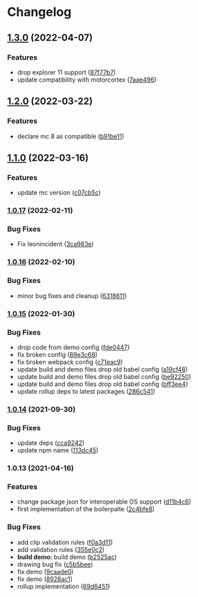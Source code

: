 # Changelog

## [1.3.0](https://github.com/donkeyclip/motorcortex-leonsans/compare/v1.2.0...v1.3.0) (2022-04-07)


### Features

* drop explorer 11 support ([87f77b7](https://github.com/donkeyclip/motorcortex-leonsans/commit/87f77b7ffeb5245e4171578d1c5fd3ad0dbd340f))
* update compatibility with motorcortex ([7aae496](https://github.com/donkeyclip/motorcortex-leonsans/commit/7aae4961588f2479af7d88eee8e38b9164aa36aa))

## [1.2.0](https://github.com/donkeyclip/motorcortex-leonsans/compare/v1.1.0...v1.2.0) (2022-03-22)


### Features

* declare mc 8 as compatible ([b91be11](https://github.com/donkeyclip/motorcortex-leonsans/commit/b91be11e1a64a57f9439be75c4c30dcf8698f126))

## [1.1.0](https://www.github.com/donkeyclip/motorcortex-leonsans/compare/v1.0.17...v1.1.0) (2022-03-16)


### Features

* update mc version ([c07cb5c](https://www.github.com/donkeyclip/motorcortex-leonsans/commit/c07cb5cf58e3f23e7f85b106b35f913caf04775c))

### [1.0.17](https://www.github.com/donkeyclip/motorcortex-leonsans/compare/v1.0.16...v1.0.17) (2022-02-11)


### Bug Fixes

* Fix leonincident ([3ca983e](https://www.github.com/donkeyclip/motorcortex-leonsans/commit/3ca983ebaa77d3517cb67c8ecab3e286eacaa707))

### [1.0.16](https://www.github.com/donkeyclip/motorcortex-leonsans/compare/v1.0.15...v1.0.16) (2022-02-10)


### Bug Fixes

* minor bug fixes and cleanup ([6318611](https://www.github.com/donkeyclip/motorcortex-leonsans/commit/631861105bcfa47700da08eb582da11c56b56ff3))

### [1.0.15](https://www.github.com/donkeyclip/motorcortex-leonsans/compare/v1.0.14...v1.0.15) (2022-01-30)


### Bug Fixes

* drop code from demo config ([fde0447](https://www.github.com/donkeyclip/motorcortex-leonsans/commit/fde0447705bb14da20fb8ff1508c4bd373f974e1))
* fix broken config ([89e3c68](https://www.github.com/donkeyclip/motorcortex-leonsans/commit/89e3c68c73b73e1f4dffd4ef06ced7addb8fbe25))
* fix broken webpack config ([c71eac9](https://www.github.com/donkeyclip/motorcortex-leonsans/commit/c71eac92923bcd1fb063bfebfd5d25bdefce501f))
* update build and demo files drop old babel config ([a19cf48](https://www.github.com/donkeyclip/motorcortex-leonsans/commit/a19cf48272bf38fdd574fdf8e78ad7cc15df046b))
* update build and demo files drop old babel config ([be92250](https://www.github.com/donkeyclip/motorcortex-leonsans/commit/be92250ab97b87e05927941fd69bb7be670b9827))
* update build and demo files drop old babel config ([bff3ee4](https://www.github.com/donkeyclip/motorcortex-leonsans/commit/bff3ee45dbb6b24d9c24fe37ab61e66c18fd39b3))
* update rollup deps to latest packages ([286c541](https://www.github.com/donkeyclip/motorcortex-leonsans/commit/286c5411f6bb42318e7b9a3fcf4839abf63dbada))

### [1.0.14](https://www.github.com/donkeyclip/motorcortex-leonsans/compare/v1.0.13...v1.0.14) (2021-09-30)


### Bug Fixes

* update deps ([cca9242](https://www.github.com/donkeyclip/motorcortex-leonsans/commit/cca92424a1f91986a1237f80de933d27f933db65))
* update npm name ([113dc45](https://www.github.com/donkeyclip/motorcortex-leonsans/commit/113dc458b8b57e4b0e565709dc28e462212f815b))

### 1.0.13 (2021-04-16)


### Features

* change package json for interoperable OS support ([d11b4c6](https://www.github.com/kissmybutton/motorcortex-leonsans/commit/d11b4c626bc9ecbfdb6c7f67d1e862f0de5fc69b))
* first implementation of the boilerpalte ([2c4bfe8](https://www.github.com/kissmybutton/motorcortex-leonsans/commit/2c4bfe85e42ca7917792dc8dfba9ad67c8cd5bc6))


### Bug Fixes

* add clip validation rules ([f0a3d11](https://www.github.com/kissmybutton/motorcortex-leonsans/commit/f0a3d11ed3987ac85c0450a536add87ba7cc6369))
* add validation rules ([355e0c2](https://www.github.com/kissmybutton/motorcortex-leonsans/commit/355e0c21653fc8036e3c82c274931f2f1bbc5122))
* **build demo:** build demo ([b2525ac](https://www.github.com/kissmybutton/motorcortex-leonsans/commit/b2525ac82bdf3acddf6ed88d7e340c413e78d875))
* drawing bug fix ([c5b5bee](https://www.github.com/kissmybutton/motorcortex-leonsans/commit/c5b5beed4f00b3dc81427f59a18c753ded9cf3f8))
* fix demo ([9caade0](https://www.github.com/kissmybutton/motorcortex-leonsans/commit/9caade05f64e91356c6920180a3db4401b848225))
* fix demo ([8928ac1](https://www.github.com/kissmybutton/motorcortex-leonsans/commit/8928ac13dead6ee9bd2c956eebc3e2b67cba39a9))
* rollup implementation ([69d6451](https://www.github.com/kissmybutton/motorcortex-leonsans/commit/69d6451c8138824b43f172d07e88d457dec60802))
